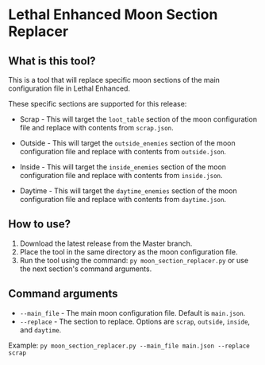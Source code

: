 # Lethal Enhanced Moon Section Replacer

## What is this tool?

This is a tool that will replace specific moon sections of the main configuration file in Lethal Enhanced.

These specific sections are supported for this release:
 - Scrap - This will target the `loot_table` section of the moon configuration file and replace with contents from `scrap.json`.


 - Outside - This will target the `outside_enemies` section of the moon configuration file and replace with contents from `outside.json`.


 - Inside - This will target the `inside_enemies` section of the moon configuration file and replace with contents from `inside.json`.


 - Daytime - This will target the `daytime_enemies` section of the moon configuration file and replace with contents from `daytime.json`.

## How to use?

1. Download the latest release from the Master branch.
2. Place the tool in the same directory as the moon configuration file.
3. Run the tool using the command: `py moon_section_replacer.py` or use the next section's command arguments.

## Command arguments

- `--main_file` - The main moon configuration file. Default is `main.json`.
- `--replace` - The section to replace. Options are `scrap`, `outside`, `inside`, and `daytime`.

Example: `py moon_section_replacer.py --main_file main.json --replace scrap`
